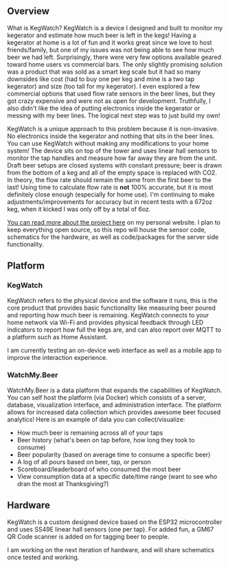 ## Overview
What is KegWatch? KegWatch is a device I designed and built to monitor my kegerator and estimate how much beer is left in the kegs! Having a kegerator at home is a lot of fun and it works great since we love to host friends/family, but one of my issues was not being able to see how much beer we had left. Surprisingly, there were very few options available geared toward home users vs commercial bars. The only slightly promising solution was a product that was sold as a smart keg scale but it had so many downsides like cost (had to buy one per keg and mine is a two tap kegerator) and size (too tall for my kegerator). I even explored a few commercial options that used flow rate sensors in the beer lines, but they got crazy expensive and were not as open for development. Truthfully, I also didn't like the idea of putting electronics inside the kegerator or messing with my beer lines. The logical next step was to just build my own!

KegWatch is a unique approach to this problem because it is non-invasive. No electronics inside the kegerator and nothing that sits in the beer lines. You can use KegWatch without making any modifications to your home system! The device sits on top of the tower and uses linear hall sensors to monitor the tap handles and measure how far away they are from the unit. Draft beer setups are closed systems with constant pressure; beer is drawn from the bottom of a keg and all of the empty space is replaced with CO2. In theory, the flow rate should remain the same from the first beer to the last! Using time to calculate flow rate is **not** 100% accurate, but it is most definitely close enough (especially for home use). I'm continuing to make adjustments/improvements for accuracy but in recent tests with a 672oz keg, when it kicked I was only off by a total of 6oz.

[You can read more about the project here](https://joepecsi.com/projects/kegwatch) on my personal website. I plan to keep everything open source, so this repo will house the sensor code, schematics for the hardware, as well as code/packages for the server side functionality.


## Platform
### KegWatch
KegWatch refers to the physical device and the software it runs, this is the core product that provides basic functionality like measuring beer poured and reporting how much beer is remaining. KegWatch connects to your home network via Wi-Fi and provides physical feedback through LED indicators to report how full the kegs are, and can also report over MQTT to a platform such as Home Assistant.

I am currently testing an on-device web interface as well as a mobile app to improve the interaction experience.


### WatchMy.Beer
WatchMy.Beer is a data platform that expands the capabilities of KegWatch. You can self host the platform (via Docker) which consists of a server, database, visualization interface, and administration interface. The platform allows for increased data collection which provides awesome beer focused analytics! Here is an example of data you can collect/visualize:

* How much beer is remaining across all of your taps
* Beer history (what's been on tap before, how long they took to consume)
* Beer popularity (based on average time to consume a specific beer)
* A log of all pours based on beer, tap, or person
* Scoreboard/leaderboard of who consumed the most beer
* View consumption data at a specific date/time range (want to see who dran the most at Thanksgiving?)


## Hardware
KegWatch is a custom designed device based on the ESP32 microcontroller and uses SS49E linear hall sensors (one per tap). For added fun, a GM67 QR Code scanner is added on for tagging beer to people.

I am working on the next iteration of hardware, and will share schematics once tested and working.





